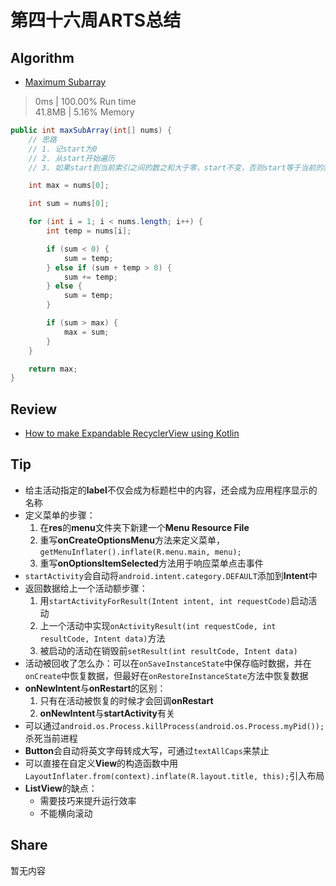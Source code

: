 # 第四十六周ARTS总结
## Algorithm
- [Maximum Subarray](https://leetcode.com/problems/maximum-subarray/)
> 0ms | 100.00% Run time  
> 41.8MB | 5.16% Memory
```java
public int maxSubArray(int[] nums) {
    // 思路
    // 1. 记start为0
    // 2. 从start开始遍历
    // 3. 如果start到当前索引之间的数之和大于零，start不变，否则start等于当前的索引，继续遍历

    int max = nums[0];

    int sum = nums[0];

    for (int i = 1; i < nums.length; i++) {
        int temp = nums[i];

        if (sum < 0) {
            sum = temp;
        } else if (sum + temp > 0) {
            sum += temp;
        } else {
            sum = temp;
        }

        if (sum > max) {
            max = sum;
        }
    }

    return max;
}
```

## Review
- [How to make Expandable RecyclerView using Kotlin](https://johncodeos.com/how-to-make-expandable-recyclerview-using-kotlin/)

## Tip
+ 给主活动指定的**label**不仅会成为标题栏中的内容，还会成为应用程序显示的名称
+ 定义菜单的步骤：
    1. 在**res**的**menu**文件夹下新建一个**Menu Resource File**
    2. 重写**onCreateOptionsMenu**方法来定义菜单，`getMenuInflater().inflate(R.menu.main, menu);`
    3. 重写**onOptionsItemSelected**方法用于响应菜单点击事件
+ `startActivity`会自动将`android.intent.category.DEFAULT`添加到**Intent**中
+ 返回数据给上一个活动额步骤：
    1. 用`startActivityForResult(Intent intent, int requestCode)`启动活动
    2. 上一个活动中实现`onActivityResult(int requestCode, int resultCode, Intent data)`方法
    3. 被启动的活动在销毁前`setResult(int resultCode, Intent data)`
+ 活动被回收了怎么办：可以在`onSaveInstanceState`中保存临时数据，并在`onCreate`中恢复数据，但最好在`onRestoreInstanceState`方法中恢复数据
+ **onNewIntent**与**onRestart**的区别：
    1. 只有在活动被恢复的时候才会回调**onRestart**
    2. **onNewIntent**与**startActivity**有关
+ 可以通过`android.os.Process.killProcess(android.os.Process.myPid());`杀死当前进程
+ **Button**会自动将英文字母转成大写，可通过`textAllCaps`来禁止
+ 可以直接在自定义**View**的构造函数中用`LayoutInflater.from(context).inflate(R.layout.title, this);`引入布局
+ **ListView**的缺点：
    + 需要技巧来提升运行效率
    + 不能横向滚动

## Share
暂无内容